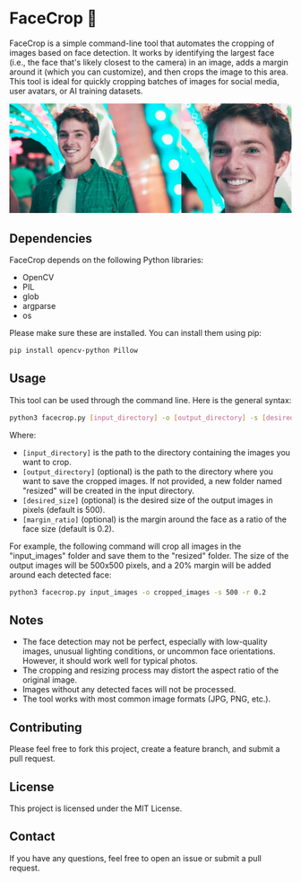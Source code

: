 # FaceCrop 📸

FaceCrop is a simple command-line tool that automates the cropping of images based on face detection. It works by identifying the largest face (i.e., the face that's likely closest to the camera) in an image, adds a margin around it (which you can customize), and then crops the image to this area. This tool is ideal for quickly cropping batches of images for social media, user avatars, or AI training datasets.

![Demo](example.png)

## Dependencies

FaceCrop depends on the following Python libraries:

- OpenCV
- PIL
- glob
- argparse
- os

Please make sure these are installed. You can install them using pip:

```sh
pip install opencv-python Pillow
```

## Usage

This tool can be used through the command line. Here is the general syntax:

```sh
python3 facecrop.py [input_directory] -o [output_directory] -s [desired_size] -r [margin_ratio]
```

Where:
- `[input_directory]` is the path to the directory containing the images you want to crop.
- `[output_directory]` (optional) is the path to the directory where you want to save the cropped images. If not provided, a new folder named "resized" will be created in the input directory.
- `[desired_size]` (optional) is the desired size of the output images in pixels (default is 500).
- `[margin_ratio]` (optional) is the margin around the face as a ratio of the face size (default is 0.2).

For example, the following command will crop all images in the "input_images" folder and save them to the "resized" folder. The size of the output images will be 500x500 pixels, and a 20% margin will be added around each detected face:

```sh
python3 facecrop.py input_images -o cropped_images -s 500 -r 0.2
```

## Notes

- The face detection may not be perfect, especially with low-quality images, unusual lighting conditions, or uncommon face orientations. However, it should work well for typical photos.
- The cropping and resizing process may distort the aspect ratio of the original image.
- Images without any detected faces will not be processed.
- The tool works with most common image formats (JPG, PNG, etc.).

## Contributing

Please feel free to fork this project, create a feature branch, and submit a pull request.

## License

This project is licensed under the MIT License.

## Contact

If you have any questions, feel free to open an issue or submit a pull request.
